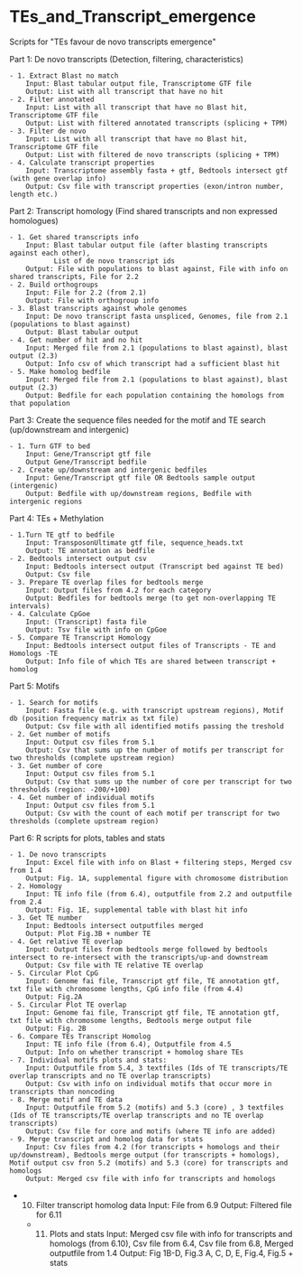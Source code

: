 # TEs_and_Transcript_emergence

Scripts for "TEs favour de novo transcripts emergence"

Part 1: De novo transcripts (Detection, filtering, characteristics)

	- 1. Extract Blast no match
		Input: Blast tabular output file, Transcriptome GTF file
		Output: List with all transcript that have no hit
	- 2. Filter annotated
		Input: List with all transcript that have no Blast hit, Transcriptome GTF file
		Output: List with filtered annotated transcripts (splicing + TPM)
	- 3. Filter de novo
		Input: List with all transcript that have no Blast hit, Transcriptome GTF file
		Output: List with filtered de novo transcripts (splicing + TPM)
	- 4. Calculate transcript properties
		Input: Transcriptome assembly fasta + gtf, Bedtools intersect gtf (with gene overlap info)
		Output: Csv file with transcript properties (exon/intron number, length etc.)

Part 2: Transcript homology (Find shared transcripts and non expressed homologues)

	- 1. Get shared transcripts info
		Input: Blast tabular output file (after blasting transcripts against each other), 
		       List of de novo transcript ids
		Output: File with populations to blast against, File with info on shared transcripts, File for 2.2
	- 2. Build orthogroups
		Input: File for 2.2 (from 2.1)
		Output: File with orthogroup info
	- 3. Blast transcripts against whole genomes
		Input: De novo transcript fasta unspliced, Genomes, file from 2.1 (populations to blast against)
		Output: Blast tabular output
	- 4. Get number of hit and no hit
		Input: Merged file from 2.1 (populations to blast against), blast output (2.3)
		Output: Info csv of which transcript had a sufficient blast hit
	- 5. Make homolog bedfile
		Input: Merged file from 2.1 (populations to blast against), blast output (2.3)
		Output: Bedfile for each population containing the homologs from that population

Part 3: Create the sequence files needed for the motif and TE search (up/downstream and intergenic)

	- 1. Turn GTF to bed
		Input: Gene/Transcript gtf file
		Output Gene/Transcript bedfile
	- 2. Create up/downstream and intergenic bedfiles
		Input: Gene/Transcript gtf file OR Bedtools sample output (intergenic)
		Output: Bedfile with up/downstream regions, Bedfile with intergenic regions

Part 4: TEs + Methylation

	- 1.Turn TE gtf to bedfile
		Input: TransposonUltimate gtf file, sequence_heads.txt
		Output: TE annotation as bedfile
	- 2. Bedtools intersect output csv
		Input: Bedtools intersect output (Transcript bed against TE bed)
		Output: Csv file
	- 3. Prepare TE overlap files for bedtools merge
		Input: Output files from 4.2 for each category
		Output: Bedfiles for bedtools merge (to get non-overlapping TE intervals)
	- 4. Calculate CpGoe
		Input: (Transcript) fasta file
		Output: Tsv file with info on CpGoe
	- 5. Compare TE Transcript Homology
		Input: Bedtools intersect output files of Transcripts - TE and Homologs -TE
		Output: Info file of which TEs are shared between transcript + homolog

Part 5: Motifs

	- 1. Search for motifs
		Input: Fasta file (e.g. with transcript upstream regions), Motif db (position frequency matrix as txt file)
		Output: Csv file with all identified motifs passing the treshold
	- 2. Get number of motifs
		Input: Output csv files from 5.1
		Output: Csv that sums up the number of motifs per transcript for two thresholds (complete upstream region)
	- 3. Get number of core
		Input: Output csv files from 5.1
		Output: Csv that sums up the number of core per transcript for two thresholds (region: -200/+100)
	- 4. Get number of individual motifs
		Input: Output csv files from 5.1
		Output: Csv with the count of each motif per transcript for two thresholds (complete upstream region)

Part 6: R scripts for plots, tables and stats

	- 1. De novo transcripts
		Input: Excel file with info on Blast + filtering steps, Merged csv from 1.4
		Output: Fig. 1A, supplemental figure with chromosome distribution
	- 2. Homology
		Input: TE info file (from 6.4), outputfile from 2.2 and outputfile from 2.4
		Output: Fig. 1E, supplemental table with blast hit info
	- 3. Get TE number
		Input: Bedtools intersect outputfiles merged
		Output: Plot Fig.3B + number TE
	- 4. Get relative TE overlap
		Input: Output files from bedtools merge followed by bedtools intersect to re-intersect with the transcripts/up-and downstream
		Output: Csv file with TE relative TE overlap
	- 5. Circular Plot CpG
		Input: Genome fai file, Transcript gtf file, TE annotation gtf, txt file with chromosome lengths, CpG info file (from 4.4)
		Output: Fig.2A
	- 5. Circular Plot TE overlap	
		Input: Genome fai file, Transcript gtf file, TE annotation gtf, txt file with chromosome lengths, Bedtools merge output file
		Output: Fig. 2B
	- 6. Compare TEs Transcript Homolog
		Input: TE info file (from 6.4), Outputfile from 4.5
		Output: Info on whether transcript + homolog share TEs
	- 7. Individual motifs plots and stats:
		Input: Outputfile from 5.4, 3 textfiles (Ids of TE transcripts/TE overlap transcripts and no TE overlap transcripts)
		Output: Csv with info on individual motifs that occur more in transcripts than noncoding 
	- 8. Merge motif and TE data
		Input: Outputfile from 5.2 (motifs) and 5.3 (core) , 3 textfiles (Ids of TE transcripts/TE overlap transcripts and no TE overlap transcripts)
		Output: Csv file for core and motifs (where TE info are added)
	- 9. Merge transcript and homolog data for stats
		Input: Csv files from 4.2 (for transcripts + homologs and their up/downstream), Bedtools merge output (for transcripts + homologs), Motif output csv fron 5.2 (motifs) and 5.3 (core) for transcripts and homologs
		Output: Merged csv file with info for transcripts and homologs
  - 10. Filter transcript homolog data
    Input: File from 6.9
    Output: Filtered file for 6.11
	- 11. Plots and stats
		Input: Merged csv file with info for transcripts and homologs (from 6.10), Csv file from 6.4, Csv file from 6.8, Merged outputfile from 1.4
		Output: Fig 1B-D, Fig.3 A, C, D, E, Fig.4, Fig.5 + stats
